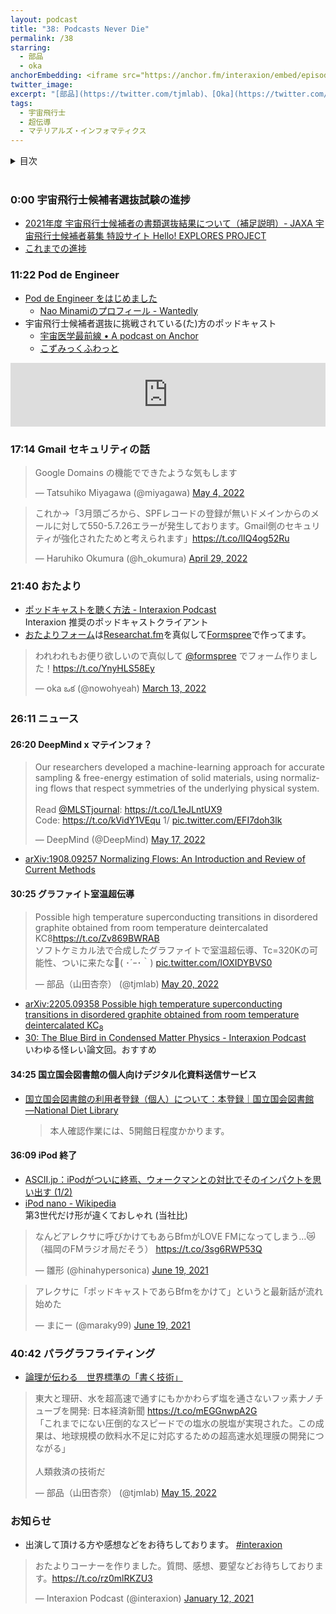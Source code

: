 ```yaml
---
layout: podcast
title: "38: Podcasts Never Die"
permalink: /38
starring:
  - 部品
  - oka
anchorEmbedding: <iframe src="https://anchor.fm/interaxion/embed/episodes/38-Podcasts-Never-Die--oka-e1isgm4" height="102px" width="100%" frameborder="0" scrolling="no"></iframe>
twitter_image: 
excerpt: "[部品](https://twitter.com/tjmlab)、[Oka](https://twitter.com/nowohyeah)で宇宙飛行士選抜試験などについて話しました。"
tags:
  - 宇宙飛行士
  - 超伝導
  - マテリアルズ・インフォマティクス
---
```


<details>
<!-- https://github.com/gettalong/kramdown/issues/155#issuecomment-339793629 -->
<summary markdown='span'>目次</summary>
<nav>
  * this unordered seed list will be replaced by toc as unordered list
  {:toc}
<!-- https://stackoverflow.com/a/38419441/11480802 -->
</nav>
</details>
<br>

### 0:00 宇宙飛行士候補者選抜試験の進捗

- [2021年度 宇宙飛行士候補者の書類選抜結果について（補足説明）- JAXA 宇宙飛行士候補者募集 特設サイト Hello! EXPLORES PROJECT](https://astro-mission.jaxa.jp/astro_selection/news/detail/002268.html)
- [これまでの進捗](https://interaxion-podcast.github.io/tags/#%E5%AE%87%E5%AE%99%E9%A3%9B%E8%A1%8C%E5%A3%AB)

### 11:22 Pod de Engineer

- [Pod de Engineer をはじめました](https://www.wantedly.com/users/17797849/post_articles/210268)
  - [Nao Minamiのプロフィール - Wantedly](https://www.wantedly.com/id/south37)
- 宇宙飛行士候補者選抜に挑戦されている(た)方のポッドキャスト
  - [宇宙医学最前線 • A podcast on Anchor](https://anchor.fm/spacemedjp/)
  - [こずみっくふわっと](https://einstein-cross.com/podcast/ep6/)

<iframe src="https://anchor.fm/pod-de-engineer/embed/episodes/107-0-e1iqar5/a-a7vbv9r" height="102px" width="100%" frameborder="0" scrolling="no"></iframe>

### 17:14 Gmail セキュリティの話

<blockquote class="twitter-tweet tw-align-center"><p lang="ja" dir="ltr">Google Domains の機能でできたような気もします</p>&mdash; Tatsuhiko Miyagawa (@miyagawa) <a href="https://twitter.com/miyagawa/status/1521945700241530880?ref_src=twsrc%5Etfw">May 4, 2022</a>
</blockquote> <script async src="https://platform.twitter.com/widgets.js" charset="utf-8"></script>

<blockquote class="twitter-tweet tw-align-center"><p lang="ja" dir="ltr">これか→「3月頭ごろから、SPFレコードの登録が無いドメインからのメールに対して550-5.7.26エラーが発生しております。Gmail側のセキュリティが強化されたためと考えられます」<a href="https://t.co/lIQ4og52Ru">https://t.co/lIQ4og52Ru</a></p>&mdash; Haruhiko Okumura (@h_okumura) <a href="https://twitter.com/h_okumura/status/1519842248489201665?ref_src=twsrc%5Etfw">April 29, 2022</a>
</blockquote> <script async src="https://platform.twitter.com/widgets.js" charset="utf-8"></script>

### 21:40 おたより

- [ポッドキャストを聴く方法 - Interaxion Podcast](https://interaxion-podcast.github.io/how-to-listen/)  
  Interaxion 推奨のポッドキャストクライアント
- [おたよりフォーム](https://interaxion-podcast.github.io/feedback/)は[Researchat.fm](https://researchat.fm/)を真似して[Formspree](https://formspree.io/)で作ってます。

<blockquote class="twitter-tweet tw-align-center"><p lang="ja" dir="ltr">われわれもお便り欲しいので真似して <a href="https://twitter.com/formspree?ref_src=twsrc%5Etfw">@formspree</a> でフォーム作りました！<a href="https://t.co/YnyHLS58Ey">https://t.co/YnyHLS58Ey</a></p>&mdash; oka ఒక (@nowohyeah) <a href="https://twitter.com/nowohyeah/status/1502939933585342464?ref_src=twsrc%5Etfw">March 13, 2022</a>
</blockquote> <script async src="https://platform.twitter.com/widgets.js" charset="utf-8"></script>

### 26:11 ニュース

#### 26:20 DeepMind x マテインフォ？

<blockquote class="twitter-tweet tw-align-center"><p lang="en" dir="ltr">Our researchers developed a machine-learning approach for accurate sampling &amp; free-energy estimation of solid materials, using normalizing flows that respect symmetries of the underlying physical system.<br><br>Read <a href="https://twitter.com/MLSTjournal?ref_src=twsrc%5Etfw">@MLSTjournal</a>: <a href="https://t.co/L1eJLntUX9">https://t.co/L1eJLntUX9</a><br>Code: <a href="https://t.co/kVidY1VEqu">https://t.co/kVidY1VEqu</a> 1/ <a href="https://t.co/EFI7doh3lk">pic.twitter.com/EFI7doh3lk</a></p>&mdash; DeepMind (@DeepMind) <a href="https://twitter.com/DeepMind/status/1526567174365659139?ref_src=twsrc%5Etfw">May 17, 2022</a>
</blockquote> <script async src="https://platform.twitter.com/widgets.js" charset="utf-8"></script>

- [arXiv:1908.09257 Normalizing Flows: An Introduction and Review of Current Methods](https://arxiv.org/abs/1908.09257)

#### 30:25 グラファイト室温超伝導

<blockquote class="twitter-tweet tw-align-center"><p lang="ja" dir="ltr">Possible high temperature superconducting transitions in disordered graphite obtained from room temperature deintercalated KC8<a href="https://t.co/Zv869BWRAB">https://t.co/Zv869BWRAB</a><br>ソフトケミカル法で合成したグラファイトで室温超伝導、Tc=320Kの可能性、ついに来たな🦾( ･´ｰ･｀) <a href="https://t.co/lOXIDYBVS0">pic.twitter.com/lOXIDYBVS0</a></p>&mdash; 部品（山田杏奈） (@tjmlab) <a href="https://twitter.com/tjmlab/status/1527457558180802560?ref_src=twsrc%5Etfw">May 20, 2022</a>
</blockquote> <script async src="https://platform.twitter.com/widgets.js" charset="utf-8"></script>

- [arXiv:2205.09358 Possible high temperature superconducting transitions in disordered graphite obtained from room temperature deintercalated KC$_8$](https://arxiv.org/abs/2205.09358)
- [30: The Blue Bird in Condensed Matter Physics - Interaxion Podcast](https://interaxion-podcast.github.io/30)  
  いわゆる怪レい論文回。おすすめ

#### 34:25 国立国会図書館の個人向けデジタル化資料送信サービス

- [国立国会図書館の利用者登録（個人）について：本登録｜国立国会図書館―National Diet Library](https://www.ndl.go.jp/jp/registration/individuals_official.html#touroku)  
  >本人確認作業には、5開館日程度かかります。

#### 36:09 iPod 終了

- [ASCII.jp：iPodがついに終焉、ウォークマンとの対比でそのインパクトを思い出す (1/2)](https://ascii.jp/elem/000/004/091/4091538/)
- [iPod nano - Wikipedia](https://ja.wikipedia.org/wiki/IPod_nano#%E7%AC%AC3%E4%B8%96%E4%BB%A3)  
  第3世代だけ形が違くておしゃれ (当社比)

<blockquote class="twitter-tweet tw-align-center"><p lang="ja" dir="ltr">なんどアレクサに呼びかけてもあらBfmがLOVE FMになってしまう…😿（福岡のFMラジオ局だそう） <a href="https://t.co/3sg6RWP53Q">https://t.co/3sg6RWP53Q</a></p>&mdash; 雛形 (@hinahypersonica) <a href="https://twitter.com/hinahypersonica/status/1406239212735590406?ref_src=twsrc%5Etfw">June 19, 2021</a>
</blockquote> <script async src="https://platform.twitter.com/widgets.js" charset="utf-8"></script>

<blockquote class="twitter-tweet tw-align-center"><p lang="ja" dir="ltr">アレクサに「ポッドキャストであらBfmをかけて」というと最新話が流れ始めた</p>&mdash; まにー (@maraky99) <a href="https://twitter.com/maraky99/status/1406248487788761090?ref_src=twsrc%5Etfw">June 19, 2021</a>
</blockquote> <script async src="https://platform.twitter.com/widgets.js" charset="utf-8"></script>

### 40:42 パラグラフライティング

- [論理が伝わる　世界標準の「書く技術」](https://amzn.to/3wIQCWN)

<blockquote class="twitter-tweet tw-align-center"><p lang="ja" dir="ltr">東大と理研、水を超高速で通すにもかかわらず塩を通さないフッ素ナノチューブを開発: 日本経済新聞 <a href="https://t.co/mEGGnwpA2G">https://t.co/mEGGnwpA2G</a> <br>「これまでにない圧倒的なスピードでの塩水の脱塩が実現された。この成果は、地球規模の飲料水不足に対応するための超高速水処理膜の開発につながる」<br><br>人類救済の技術だ</p>&mdash; 部品（山田杏奈） (@tjmlab) <a href="https://twitter.com/tjmlab/status/1525654218098491393?ref_src=twsrc%5Etfw">May 15, 2022</a>
</blockquote> <script async src="https://platform.twitter.com/widgets.js" charset="utf-8"></script>

### お知らせ

- 出演して頂ける方や感想などをお待ちしております。 [#interaxion](https://twitter.com/hashtag/interaxion)

<blockquote class="twitter-tweet tw-align-center"><p lang="ja" dir="ltr">おたよりコーナーを作りました。質問、感想、要望などお待ちしております。<a href="https://t.co/rz0mlRKZU3">https://t.co/rz0mlRKZU3</a></p>— Interaxion Podcast (@interaxion) <a href="https://twitter.com/interaxion/status/1348936492488421378?ref_src=twsrc%5Etfw">January 12, 2021</a>
</blockquote> <script async src="https://platform.twitter.com/widgets.js" charset="utf-8"></script>
